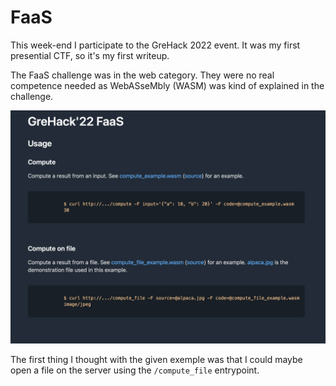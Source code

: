 # FaaS

This week-end I participate to the GreHack 2022 event. It was my first presential CTF, so it's my first writeup.

The FaaS challenge was in the web category. They were no real competence needed as WebASseMbly (WASM) was kind of explained in the challenge.

![FaaS html page](./static/page.png "FaaS html page")

The first thing I thought with the given exemple was that I could maybe open a file on the server using the `/compute_file` entrypoint.
